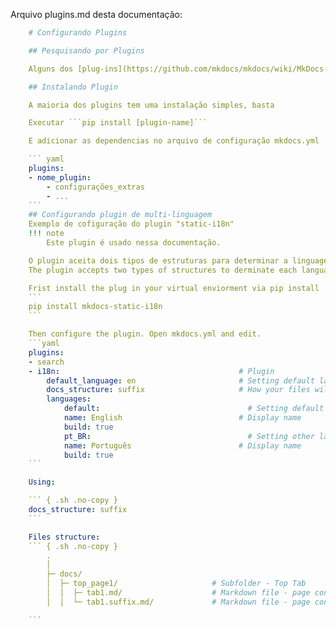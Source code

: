 Arquivo plugins.md desta documentação:
```yaml
    # Configurando Plugins

    ## Pesquisando por Plugins

    Alguns dos [plug-ins](https://github.com/mkdocs/mkdocs/wiki/MkDocs-Plugins) de terceiros.

    ## Instalando Plugin

    A maioria dos plugins tem uma instalação simples, basta

    Executar ```pip install [plugin-name]```

    E adicionar as dependencias no arquivo de configuração mkdocs.yml

    ``` yaml 
    plugins:
    - nome_plugin:
        - configurações_extras
        - ...
    ```
    ## Configurando plugin de multi-linguagem
    Exemplo de cofiguração do plugin "static-i18n"
    !!! note 
        Este plugin é usado nessa documentação.

    O plugin aceita dois tipos de estruturas para determinar a linguagem, ele pode usar da organização de pastas ou o sufixo do arquivo de conteudo (md).
    The plugin accepts two types of structures to derminate each languague. It can use folder or file suffix.

    Frist install the plug in your virtual enviorment via pip install
    ```
    pip install mkdocs-static-i18n
    ```

    Then configure the plugin. Open mkdocs.yml and edit.
    ```yaml
    plugins:
    - search                                       
    - i18n:                                        # Plugin   
        default_language: en                       # Setting default language 
        docs_structure: suffix                     # How your files will be organized. Default value "suffix"
        languages:                                 
            default:                                 # Setting default language
            name: English                          # Display name 
            build: true
            pt_BR:                                   # Setting other languages 
            name: Português                        # Display name 
            build: true
    ```

    Using:

    ``` { .sh .no-copy }  
    docs_structure: suffix
    ```

    Files structure:
    ``` { .sh .no-copy }
        .
        │  
        ├─ docs/
        │  ├─ top_page1/                     # Subfolder - Top Tab
        │  │  ├─ tab1.md/                    # Markdown file - page content - default language
        │  │  └─ tab1.suffix.md/             # Markdown file - page content - suffix language

    ```
```